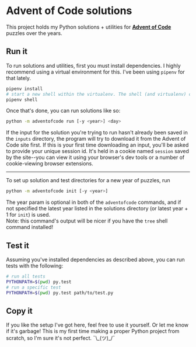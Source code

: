 # Advent of Code solutions

This project holds my Python solutions + utilities for **[Advent of Code](https://adventofcode.com/)** puzzles over the years.

## Run it

To run solutions and utilities, first you must install dependencies. I highly recommend using a virtual environment for this. I've been using `pipenv` for that lately.
```sh
pipenv install
# start a new shell within the virtualenv. The shell (and virtualenv) can be exited normally, with `exit` or Ctrl-D.
pipenv shell
```
Once that's done, you can run solutions like so:
```sh
python -m adventofcode run [-y <year>] <day>
```
If the input for the solution you're trying to run hasn't already been saved in the `inputs` directory, the program will try to download it from the Advent of Code site first. If this is your first time downloading an input, you'll be asked to provide your unique session id. It's held in a cookie named `session` saved by the site--you can view it using your browser's dev tools or a number of cookie-viewing browser extensions.

---

To set up solution and test directories for a new year of puzzles, run
```sh
python -m adventofcode init [-y <year>]
```
The year param is optional in both of the `adventofcode` commands, and if not specified the latest year listed in the solutions directory (or latest year + 1 for `init`) is used.  
Note: this command's output will be nicer if you have the `tree` shell command installed!

## Test it

Assuming you've installed dependencies as described above, you can run tests with the following:
```sh
# run all tests
PYTHONPATH=$(pwd) py.test
# run a specific test
PYTHONPATH=$(pwd) py.test path/to/test.py
```

## Copy it

If you like the setup I've got here, feel free to use it yourself. Or let me know if it's garbage! This is my first time making a proper Python project from scratch, so I'm sure it's not perfect. ¯\\\_(ツ)\_/¯
